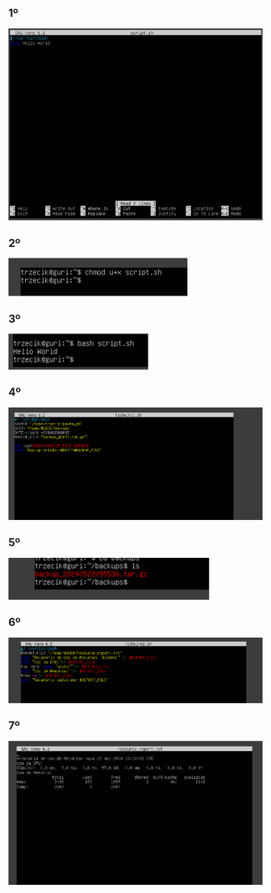 ## 1º
![](Capturar.PNG)
## 2º
![](capturar3.png)
## 3º
![](Capturar2.PNG)
## 4º
![](Capturar5.PNG)
## 5º
![](Capturar7.PNG)
## 6º
![](Capturar6.PNG)
## 7º
![](Capturar4.PNG)